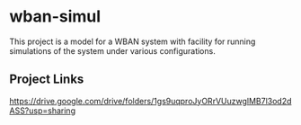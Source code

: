 # wban-simul

This project is a model for a WBAN system with facility for running simulations of the system under various configurations.

## Project Links
https://drive.google.com/drive/folders/1gs9uqproJyORrVUuzwglMB7l3od2dASS?usp=sharing
